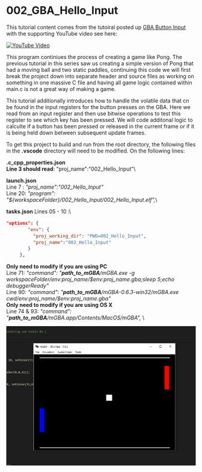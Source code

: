 # 002_GBA_Hello_Input

This tutorial content comes from the tutoiral posted up [GBA Button Input](https://jamiedstewart.github.io/gba%20dev/2019/02/16/GBA-Dev-My-First-Pixels.html) with the supporting YouTube video see here:

[![YouTube Video](https://img.youtube.com/vi/Rj0lf46iljc/0.jpg)](https://www.youtube.com/embed/Rj0lf46iljc)

This program continiues the process of creating a game like Pong. The previous tutorial in this series saw us creating a simple version of Pong that had a moving ball and two static paddles, continuing this code we will first break the project down into separate header and source files as working on something in one massive C file and having all game logic contained within main.c is not a great way of making a game.  

This tutorial additionally introduces how to handle the volatile data that cn be found in the input registers for the button presses on the GBA. Here we read from an input register and then use bitwise operations to test this register to see which key has been pressed. We will code additonal logic to calculte if a button has been pressed or released in the current frame or if it is being held down between subsequent update frames.

To get this project to build and run from the root directory, the following files in the **.vscode** directory will need to be modified. On the following lines:

**.c_cpp_properties.json**\
**Line 3 should read**: "proj_name":"002_Hello_Input"\

**launch.json**  
Line 7 : *"proj_name":"002_Hello_Input"* \
Line 20: *"program": "${workspaceFolder}/002_Hello_Input/002_Hello_Input.elf",*\

**tasks.json**
Lines 05 - 10 :\

```JSON
"options": {
        "env": {
          "proj_working_dir": "PWD=002_Hello_Input",
          "proj_name":"002_Hello_Input"
        }
     },
```

 **Only need to modify if you are using PC** \
Line 71: *"command": "**path_to_mGBA**/mGBA.exe -g ${workspaceFolder}/$env:proj_name/$env:proj_name.gba;sleep 5;echo debuggerReady"* \
Line 90: *"command": "**path_to_mGBA**/mGBA-0.6.3-win32/mGBA.exe ${cwd}/$env:proj_name/$env:proj_name.gba"* \
**Only need to modify if you are using OS X** \
Line 74 & 93: *"command": "**path_to_mGBA**/mGBA.app/Contents/MacOS/mGBA",* \

![Look It Works](./images/screenshot.PNG)
